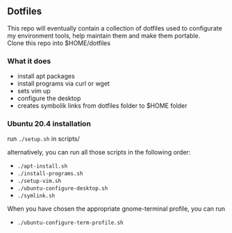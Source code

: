 ## Dotfiles  

This repo will eventually contain a collection of dotfiles used to configurate my environment tools, help maintain them and make them portable.  
Clone this repo into $HOME/dotfiles

### What it does
- install apt packages  
- install programs via curl or wget  
- sets vim up  
- configure the desktop  
- creates symbolik links from dotfiles folder to $HOME folder

### Ubuntu 20.4 installation
run `./setup.sh` in scripts/

alternatively, you can run all those scripts in the following order:

- `./apt-install.sh`
- `./install-programs.sh`
- `./setup-vim.sh`
- `./ubuntu-configure-desktop.sh`
- `./symlink.sh`

When you have chosen the appropriate gnome-terminal profile, you can run  
- `./ubuntu-configure-term-profile.sh`
